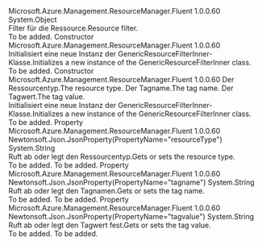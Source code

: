 <Type Name="GenericResourceFilterInner" FullName="Microsoft.Azure.Management.ResourceManager.Fluent.Models.GenericResourceFilterInner">
  <TypeSignature Language="C#" Value="public class GenericResourceFilterInner" />
  <TypeSignature Language="ILAsm" Value=".class public auto ansi beforefieldinit GenericResourceFilterInner extends System.Object" />
  <TypeSignature Language="DocId" Value="T:Microsoft.Azure.Management.ResourceManager.Fluent.Models.GenericResourceFilterInner" />
  <TypeSignature Language="VB.NET" Value="Public Class GenericResourceFilterInner" />
  <TypeSignature Language="F#" Value="type GenericResourceFilterInner = class" />
  <AssemblyInfo>
    <AssemblyName>Microsoft.Azure.Management.ResourceManager.Fluent</AssemblyName>
    <AssemblyVersion>1.0.0.60</AssemblyVersion>
  </AssemblyInfo>
  <Base>
    <BaseTypeName>System.Object</BaseTypeName>
  </Base>
  <Interfaces />
  <Docs>
    <summary>
            <span data-ttu-id="0eff4-101">Filter für die Ressource.</span><span class="sxs-lookup"><span data-stu-id="0eff4-101">Resource filter.</span></span>
            </summary>
    <remarks>To be added.</remarks>
  </Docs>
  <Members>
    <Member MemberName=".ctor">
      <MemberSignature Language="C#" Value="public GenericResourceFilterInner ();" />
      <MemberSignature Language="ILAsm" Value=".method public hidebysig specialname rtspecialname instance void .ctor() cil managed" />
      <MemberSignature Language="DocId" Value="M:Microsoft.Azure.Management.ResourceManager.Fluent.Models.GenericResourceFilterInner.#ctor" />
      <MemberSignature Language="VB.NET" Value="Public Sub New ()" />
      <MemberType>Constructor</MemberType>
      <AssemblyInfo>
        <AssemblyName>Microsoft.Azure.Management.ResourceManager.Fluent</AssemblyName>
        <AssemblyVersion>1.0.0.60</AssemblyVersion>
      </AssemblyInfo>
      <Parameters />
      <Docs>
        <summary>
            <span data-ttu-id="0eff4-102">Initialisiert eine neue Instanz der GenericResourceFilterInner-Klasse.</span><span class="sxs-lookup"><span data-stu-id="0eff4-102">Initializes a new instance of the GenericResourceFilterInner class.</span></span>
            </summary>
        <remarks>To be added.</remarks>
      </Docs>
    </Member>
    <Member MemberName=".ctor">
      <MemberSignature Language="C#" Value="public GenericResourceFilterInner (string resourceType = null, string tagname = null, string tagvalue = null);" />
      <MemberSignature Language="ILAsm" Value=".method public hidebysig specialname rtspecialname instance void .ctor(string resourceType, string tagname, string tagvalue) cil managed" />
      <MemberSignature Language="DocId" Value="M:Microsoft.Azure.Management.ResourceManager.Fluent.Models.GenericResourceFilterInner.#ctor(System.String,System.String,System.String)" />
      <MemberSignature Language="VB.NET" Value="Public Sub New (Optional resourceType As String = null, Optional tagname As String = null, Optional tagvalue As String = null)" />
      <MemberSignature Language="F#" Value="new Microsoft.Azure.Management.ResourceManager.Fluent.Models.GenericResourceFilterInner : string * string * string -&gt; Microsoft.Azure.Management.ResourceManager.Fluent.Models.GenericResourceFilterInner" Usage="new Microsoft.Azure.Management.ResourceManager.Fluent.Models.GenericResourceFilterInner (resourceType, tagname, tagvalue)" />
      <MemberType>Constructor</MemberType>
      <AssemblyInfo>
        <AssemblyName>Microsoft.Azure.Management.ResourceManager.Fluent</AssemblyName>
        <AssemblyVersion>1.0.0.60</AssemblyVersion>
      </AssemblyInfo>
      <Parameters>
        <Parameter Name="resourceType" Type="System.String" />
        <Parameter Name="tagname" Type="System.String" />
        <Parameter Name="tagvalue" Type="System.String" />
      </Parameters>
      <Docs>
        <param name="resourceType"><span data-ttu-id="0eff4-103">Der Ressourcentyp.</span><span class="sxs-lookup"><span data-stu-id="0eff4-103">The resource type.</span></span></param>
        <param name="tagname"><span data-ttu-id="0eff4-104">Der Tagname.</span><span class="sxs-lookup"><span data-stu-id="0eff4-104">The tag name.</span></span></param>
        <param name="tagvalue"><span data-ttu-id="0eff4-105">Der Tagwert.</span><span class="sxs-lookup"><span data-stu-id="0eff4-105">The tag value.</span></span></param>
        <summary>
            <span data-ttu-id="0eff4-106">Initialisiert eine neue Instanz der GenericResourceFilterInner-Klasse.</span><span class="sxs-lookup"><span data-stu-id="0eff4-106">Initializes a new instance of the GenericResourceFilterInner class.</span></span>
            </summary>
        <remarks>To be added.</remarks>
      </Docs>
    </Member>
    <Member MemberName="ResourceType">
      <MemberSignature Language="C#" Value="public string ResourceType { get; set; }" />
      <MemberSignature Language="ILAsm" Value=".property instance string ResourceType" />
      <MemberSignature Language="DocId" Value="P:Microsoft.Azure.Management.ResourceManager.Fluent.Models.GenericResourceFilterInner.ResourceType" />
      <MemberSignature Language="VB.NET" Value="Public Property ResourceType As String" />
      <MemberSignature Language="F#" Value="member this.ResourceType : string with get, set" Usage="Microsoft.Azure.Management.ResourceManager.Fluent.Models.GenericResourceFilterInner.ResourceType" />
      <MemberType>Property</MemberType>
      <AssemblyInfo>
        <AssemblyName>Microsoft.Azure.Management.ResourceManager.Fluent</AssemblyName>
        <AssemblyVersion>1.0.0.60</AssemblyVersion>
      </AssemblyInfo>
      <Attributes>
        <Attribute>
          <AttributeName>Newtonsoft.Json.JsonProperty(PropertyName="resourceType")</AttributeName>
        </Attribute>
      </Attributes>
      <ReturnValue>
        <ReturnType>System.String</ReturnType>
      </ReturnValue>
      <Docs>
        <summary>
            <span data-ttu-id="0eff4-107">Ruft ab oder legt den Ressourcentyp.</span><span class="sxs-lookup"><span data-stu-id="0eff4-107">Gets or sets the resource type.</span></span>
            </summary>
        <value>To be added.</value>
        <remarks>To be added.</remarks>
      </Docs>
    </Member>
    <Member MemberName="Tagname">
      <MemberSignature Language="C#" Value="public string Tagname { get; set; }" />
      <MemberSignature Language="ILAsm" Value=".property instance string Tagname" />
      <MemberSignature Language="DocId" Value="P:Microsoft.Azure.Management.ResourceManager.Fluent.Models.GenericResourceFilterInner.Tagname" />
      <MemberSignature Language="VB.NET" Value="Public Property Tagname As String" />
      <MemberSignature Language="F#" Value="member this.Tagname : string with get, set" Usage="Microsoft.Azure.Management.ResourceManager.Fluent.Models.GenericResourceFilterInner.Tagname" />
      <MemberType>Property</MemberType>
      <AssemblyInfo>
        <AssemblyName>Microsoft.Azure.Management.ResourceManager.Fluent</AssemblyName>
        <AssemblyVersion>1.0.0.60</AssemblyVersion>
      </AssemblyInfo>
      <Attributes>
        <Attribute>
          <AttributeName>Newtonsoft.Json.JsonProperty(PropertyName="tagname")</AttributeName>
        </Attribute>
      </Attributes>
      <ReturnValue>
        <ReturnType>System.String</ReturnType>
      </ReturnValue>
      <Docs>
        <summary>
            <span data-ttu-id="0eff4-108">Ruft ab oder legt den Tagnamen.</span><span class="sxs-lookup"><span data-stu-id="0eff4-108">Gets or sets the tag name.</span></span>
            </summary>
        <value>To be added.</value>
        <remarks>To be added.</remarks>
      </Docs>
    </Member>
    <Member MemberName="Tagvalue">
      <MemberSignature Language="C#" Value="public string Tagvalue { get; set; }" />
      <MemberSignature Language="ILAsm" Value=".property instance string Tagvalue" />
      <MemberSignature Language="DocId" Value="P:Microsoft.Azure.Management.ResourceManager.Fluent.Models.GenericResourceFilterInner.Tagvalue" />
      <MemberSignature Language="VB.NET" Value="Public Property Tagvalue As String" />
      <MemberSignature Language="F#" Value="member this.Tagvalue : string with get, set" Usage="Microsoft.Azure.Management.ResourceManager.Fluent.Models.GenericResourceFilterInner.Tagvalue" />
      <MemberType>Property</MemberType>
      <AssemblyInfo>
        <AssemblyName>Microsoft.Azure.Management.ResourceManager.Fluent</AssemblyName>
        <AssemblyVersion>1.0.0.60</AssemblyVersion>
      </AssemblyInfo>
      <Attributes>
        <Attribute>
          <AttributeName>Newtonsoft.Json.JsonProperty(PropertyName="tagvalue")</AttributeName>
        </Attribute>
      </Attributes>
      <ReturnValue>
        <ReturnType>System.String</ReturnType>
      </ReturnValue>
      <Docs>
        <summary>
            <span data-ttu-id="0eff4-109">Ruft ab oder legt den Tagwert fest.</span><span class="sxs-lookup"><span data-stu-id="0eff4-109">Gets or sets the tag value.</span></span>
            </summary>
        <value>To be added.</value>
        <remarks>To be added.</remarks>
      </Docs>
    </Member>
  </Members>
</Type>
